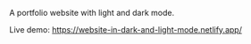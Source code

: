 A portfolio website with light and dark mode.

Live demo: https://website-in-dark-and-light-mode.netlify.app/
